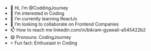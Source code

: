 - 👋 Hi, I’m @CoddingJourney
- 👀 I’m interested in Coding
- 🌱 I’m currently learning ReactJs
- 💞️ I’m looking to collaborate on Frontend Companies
- 📫 How to reach me linkedin.com/in/bikram-gyawali-a545422b2
- 😄 Pronouns: CodingJourney
- ⚡ Fun fact: Enthusiast in Coding

<!---
CoddingJourney/CoddingJourney is a ✨ special ✨ repository because its `README.md` (this file) appears on your GitHub profile.
You can click the Preview link to take a look at your changes.
--->
